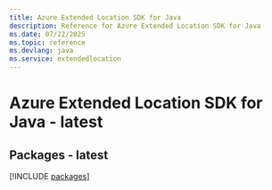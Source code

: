 ```yaml
---
title: Azure Extended Location SDK for Java
description: Reference for Azure Extended Location SDK for Java
ms.date: 07/22/2025
ms.topic: reference
ms.devlang: java
ms.service: extendedlocation
---
```

# Azure Extended Location SDK for Java - latest
## Packages - latest
[!INCLUDE [packages](extended-location-index.md)]